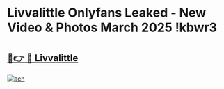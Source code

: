 # Livvalittle Onlyfans Leaked - New Video & Photos March 2025 !kbwr3

# <h2><a href="https://4in16k.iuczelnia.edu.pl?title=Livvalittle&ref=kbwr3">🔗👉 🔴 Livvalittle</a></h2>

[![acn](https://github.com/user-attachments/assets/0f9c940e-d8b0-45ae-aac7-cd30a18b3e1c)](https://4in16k.iuczelnia.edu.pl?title=Livvalittle&ref=kbwr3)

